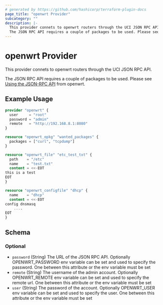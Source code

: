 ```yaml
---
# generated by https://github.com/hashicorp/terraform-plugin-docs
page_title: "openwrt Provider"
subcategory: ""
description: |-
  This provider connets to openwrt routers through the UCI JSON RPC API.
  The JSON RPC API requires a couple of packages to be used. Please see Using the JSON-RPC API https://github.com/openwrt/luci/blob/master/docs/JsonRpcHowTo.md from openwrt.
---
```


# openwrt Provider

This provider connets to openwrt routers through the UCI JSON RPC API.

The JSON RPC API requires a couple of packages to be used. Please see [Using the JSON-RPC API](https://github.com/openwrt/luci/blob/master/docs/JsonRpcHowTo.md) from openwrt.

## Example Usage

```terraform
provider "openwrt" {
  user     = "root"
  password = "admin"
  remote   = "http://192.168.8.1:8080"
}

resource "openwrt_opkg" "wanted_packages" {
  packages = ["curl", "tcpdump"]
}

resource "openwrt_file" "etc_test_txt" {
  path    = "/etc"
  name    = "test.txt"
  content = <<-EOT
this is a test
EOT
}

resource "openwrt_configfile" "dhcp" {
  name    = "dhcp"
  content = <<-EOT
config dnsmasq
    ....
EOT
}
```

<!-- schema generated by tfplugindocs -->
## Schema

### Optional

- `password` (String) The URL of the JSON RPC API. Optionally OPENWRT_PASSWORD env variable can be set and used to specify the password. One between this attribute or the env variable must be set
- `remote` (String) The username of the admin account. Optionally OPENWRT_REMOTE env variable can be set and used to specify the remote url. One between this attribute or the env variable must be set
- `user` (String) The password of the account. Optionally OPENWRT_USER env variable can be set and used to specify the user. One between this attribute or the env variable must be set
